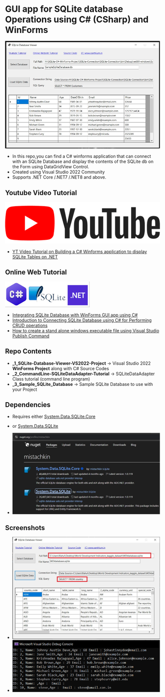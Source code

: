 # GUI app for SQLite database Operations using C# (CSharp) and WinForms

![Build your own sqlite gui app using c# on .net platform for crud operations](/_4_Screenshots/simple-sqlite-database-viewer.jpg)

- In this repo,you can find a C# winforms application that can connect with an SQLite Database and display the contents of the SQLite db on the Form using DataGridView Control.
- Created using Visual Studio 2022 Community
- Supports .NET Core /.NET7 /.NET8 and above.

## Youtube Video Tutorial

![Video tutorial on building a C# Winforms application for dotnet platform](/_4_Screenshots/youtube-logo-icon.png)

- [YT Video Tutorial on Building a C# Winforms application to display SQLite Tables on .NET](https://www.youtube.com/watch?v=LUslHhvLGWA)

## Online Web Tutorial

![creating a gui app for displaying sqlite database on winforms](https://github.com/xanthium-enterprises/GUI-app-for-SQLite-database-CRUD-ops-using-CSharp-and-WinForms/blob/main/_4_Screenshots/sqlite-csharp-dotnet-source-code.jpg)

- [Integrating SQLite Database with WinForms GUI app using C# ](https://www.xanthium.in/building-csharp-sqlite-gui-crud-applications-using-winforms-api-tutorial)
- [Introduction to Connecting SQLite Database using C# for Performing CRUD operations](https://www.xanthium.in/cross-platform-create-connect-update-sqlite3-database-using-csharp-dotnet-platform)
- [How to create a stand alone windows executable file using Visual Studio Publish Command](https://www.xanthium.in/create-stand-alone-windows-executable-msi-setup-files-using-visual-studio-click-once)

## Repo Contents

 - **_1_SQLite-Database-Viewer-VS2022-Project**  -> Visual Studio 2022 **WinForms Project** along with C# Source Codes 
 - **_2_CommandLine-SQLiteDataAdapter-Tutorial** -> SQLiteDataAdapter Class tutorial (command line program)
 - **_3_Sample_SQLite_Database** -> Sample SQLite Database to use with your Project
 

## Dependencies

- Requires either [System.Data.SQLite.Core](https://www.nuget.org/packages/System.Data.SQLite.Core)

- or [System.Data.SQLite](https://www.nuget.org/packages/System.Data.SQLite)

- ![](_4_Screenshots/nuget-package.jpg)

## Screenshots

- ![learn to display a kaggle data set on winforms using C# and Sqlite ](/_4_Screenshots/display-kaggle-data-set.jpg)
- ![reading and writing into sqlite database using C# and winforms gui api](https://github.com/xanthium-enterprises/GUI-app-for-SQLite-database-CRUD-ops-using-CSharp-and-WinForms/blob/main/_4_Screenshots/sqlite_data_adapter_output.png)



 
